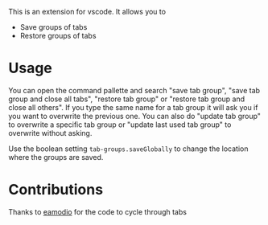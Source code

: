 This is an extension for vscode. It allows you to

* Save groups of tabs
* Restore groups of tabs

# Usage

You can open the command pallette and search "save tab group", "save tab group and close all tabs", "restore tab group" or "restore tab group and close all others". If you type the same name for a tab group it will ask you if you want to overwrite the previous one. You can also do "update tab group" to overwrite a specific tab group or "update last used tab group" to overwrite without asking.

Use the boolean setting `tab-groups.saveGlobally` to change the location where the groups are saved.

# Contributions

Thanks to [eamodio](https://github.com/eamodio) for the code to cycle through tabs
